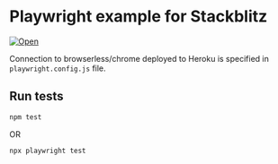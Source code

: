 # Playwright example for Stackblitz

[![Open](https://developer.stackblitz.com/img/open_in_stackblitz.svg)](https://stackblitz.com/~/github.com/Inzhenerka/playwright-example)

Connection to browserless/chrome deployed to Heroku is specified in `playwright.config.js` file.

## Run tests

```bash
npm test
```

OR

```bash
npx playwright test
```
